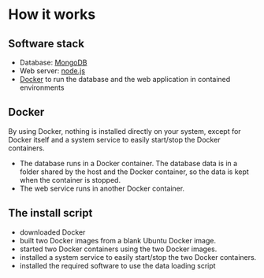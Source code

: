 # How it works

## Software stack
- Database: [MongoDB](https://www.mongodb.com/what-is-mongodb)
- Web server: [node.js](https://nodejs.org/en/about/)
- [Docker](https://www.docker.com/why-docker) to run the database and the web application in contained environments

## Docker
By using Docker, nothing is installed directly on your system, except for Docker itself and a system service to easily start/stop the Docker containers.

- The database runs in a Docker container. The database data is in a folder shared by the host and the Docker container, so the data is kept when the container is stopped.
- The web service runs in another Docker container.

## The install script
- downloaded Docker
- built two Docker images from a blank Ubuntu Docker image.
- started two Docker containers using the two Docker images.
- installed a system service to easily start/stop the two Docker containers.
- installed the required software to use the data loading script





